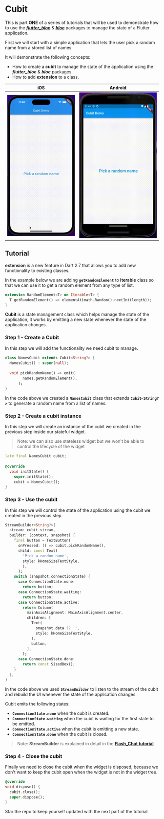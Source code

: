 # Cubit

This is part **ONE** of a series of tutorials that will be used to demonstrate how to use the ***[flutter_bloc](https://pub.dev/packages/flutter_bloc)*** & ***[bloc](https://pub.dev/packages/bloc)*** packages to manage the state of a Flutter application.

First we will start with a simple application that lets the user pick a random name from a stored list of names.

It will demonstrate the following concepts:

- How to create a **cubit** to manage the state of the application using the ***flutter_bloc*** & ***bloc*** packages.
- How to add **extension** to a class.

|iOS|Android|
|---|-------|
|![iOS](/screenshots/iphone14ProMax_cubit.gif)|![Android](/screenshots/nexus6_cubit.gif)|

## Tutorial

**extension** is a new feature in Dart 2.7 that allows you to add new functionality to existing classes.

In the example below we are adding **`getRandomElement`** to **Iterable** class so that we can use it to get a random element from any type of list.

```dart
extension RandomElement<T> on Iterable<T> {
  T getRandomElement() => elementAt(math.Random().nextInt(length));
}
```

**Cubit** is a state management class which helps manage the state of the application, it works by emitting a new state whenever the state of the application changes.

### Step 1 - Create a Cubit

In this step we will add the functionality we need cubit to manage.

```dart
class NamesCubit extends Cubit<String?> {
  NamesCubit() : super(null);

  void pickRandomName() => emit(
        names.getRandomElement(),
      );
}
```

In the code above we created a **`NamesCubit`** class that extends **`Cubit<String?>`** to generate a random name from a list of names.

### Step 2 - Create a cubit instance

In this step we will create an instance of the cubit we created in the previous step inside our stateful widget.

> Note: we can also use stateless widget but we won't be able to control the lifecycle of the widget

```dart
late final NamesCubit cubit;

@override
  void initState() {
    super.initState();
    cubit = NamesCubit();
}
```

### Step 3 - Use the cubit

In this step we will control the state of the application using the cubit we created in the previous step.

```dart
StreamBuilder<String?>(
  stream: cubit.stream,
  builder: (context, snapshot) {
    final button = TextButton(
      onPressed: () => cubit.pickRandomName(),
      child: const Text(
        'Pick a random name',
        style: kHomeSizeTextStyle,
        ),
      );
    switch (snapshot.connectionState) {
      case ConnectionState.none:
        return button;
      case ConnectionState.waiting:
        return button;
      case ConnectionState.active:
        return Column(
          mainAxisAlignment: MainAxisAlignment.center,
          children: [
            Text(
              snapshot.data ?? '',
              style: kHomeSizeTextStyle,
            ),
            button,
          ],
        );
      case ConnectionState.done:
        return const SizedBox();
    }
  },
)
```

In the code above we used **`StreamBuilder`** to listen to the stream of the cubit and rebuild the UI whenever the state of the application changes.

Cubit emits the following states:

- **`ConnectionState.none`** when the cubit is created.
- **`ConnectionState.waiting`** when the cubit is waiting for the first state to be emitted.
- **`ConnectionState.active`** when the cubit is emitting a new state.
- **`ConnectionState.done`** when the cubit is closed.

> Note: **StreamBuilder** is explained in detail in the **[Flash_Chat tutorial](https://github.com/MagedGDEV/flutterApps/tree/flash_chat)**

### Step 4 - Close the cubit

Finally we need to close the cubit when the widget is disposed, because we don't want to keep the cubit open when the widget is not in the widget tree.

```dart
@override
void dispose() {
  cubit.close();
  super.dispose();
}
```

Star the repo to keep yourself updated with the next part of the tutorial.
